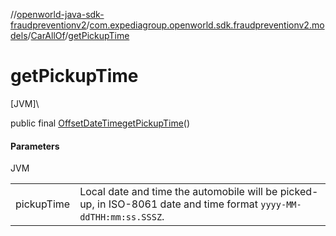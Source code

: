 //[openworld-java-sdk-fraudpreventionv2](../../../index.md)/[com.expediagroup.openworld.sdk.fraudpreventionv2.models](../index.md)/[CarAllOf](index.md)/[getPickupTime](get-pickup-time.md)

# getPickupTime

[JVM]\

public final [OffsetDateTime](https://docs.oracle.com/javase/8/docs/api/java/time/OffsetDateTime.html)[getPickupTime](get-pickup-time.md)()

#### Parameters

JVM

| | |
|---|---|
| pickupTime | Local date and time the automobile will be picked-up, in ISO-8061 date and time format `yyyy-MM-ddTHH:mm:ss.SSSZ`. |
